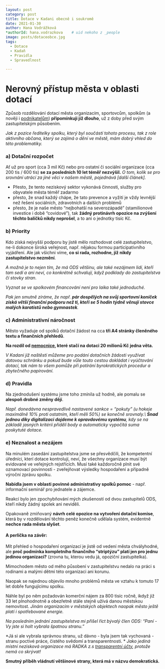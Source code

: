 ```yaml
---
layout: post
category: post
title: Dotace v Kadani obecně i soukromě  
date: 2021-01-30
author: Hana Vodrážková
*authorId: hana.vodrazkova    # uid nekoho z _people
image: posts/dotaceobce.jpg
tags:
  - Dotace
  - Kadaň
  - Pravidla
  - Spravedlnost
  
---
```


# Nerovný přístup města v oblasti dotací 

Způsob rozdělování dotací města organizacím, sportovcům, spolkům (a nověji i [podnikatelům](https://kadan.pirati.cz/aktuality/dotace.html)) **připomínkuji již dlouho**, už z doby před svým zastupitelským působením. 

*Jak z pozice ředitelky spolku, který byl součástí tohoto procesu, tak z role aktivního občana, který se zajímá o dění ve městě, mám dobrý vhled do této problematiky.*

### a) **Dotační rozpočet** 
Ať už pro sport (cca 3 mil Kč) nebo pro ostatní či sociální organizace (cca 200 tis / 600 tis) **se za posledních 10 let téměř nezvýšil.**
*O tom, kolik se pro srovnání utrácí za jiné věci v našem městě, pojednává [další článek].*

- Přesto, že tento neziskový sektor vykonává činnosti, služby pro obyvatele města téměř zadarmo
- přesto, že snad každý chápe, že tato prevence a vyžití je vždy levnější než řešení sociálních, zdravotních a dalších problémů
- přesto, že je naše město “nejbohatší na severozápadě” (stamilionové investice i době “covidové”), 
tak **žádný protinávrh opozice na zvýšení těchto balíčků nikdy neprošel**, a to ani o jednotky tisíc Kč.

### b) **Priority**
Kdo získá nejvyšší podporu by jistě mělo rozhodovat celé zastupitelstvo, ne-li dokonce široká veřejnost, např. nějakou formou participativního vyjádření.
Ale jak všichni víme, **co si rada, rozhodne, již nikdy zastupitelstvo nezmění**. 

*A možná je to nejen tím, že má ODS většinu, ale také nezájmem lidí, kteří tam sedí a ani neví, co konkrétně schvalují, když podklady do zastupitelstva čí stovky stran.*

*Vyznat se ve spolkovém financování není pro laika také jednoduché.*

*Pak jen smutně zíráme, že např. **pár dospělých na svůj sportovní koníček získá větší finanční podporu než ti, kteří se 5 hodin týdně věnují stovce malých karatistů nebo gymnastek**.*

### c) **Administrativní náročnost**
Město vyžaduje od spolků dotační žádost na cca **tři A4 stránky členěného textu a finančních přehledů**.

**Na rozdíl od [nemocnice](https://kadan.pirati.cz/aktuality/nemtaj.html), které stačí na dotaci 20 milionů Kč jedna věta.**  

*V Kadani již naštěstí můžeme pro podání dotačních žádosti využívat datovou schránku a pokud bude vůle touto cestou dokládat i vyúčtování dotací, tak nám to všem pomůže při potírání byrokratických procedur a zbytečného papírování.*

### d) **Pravidla** 
Na zjednodušení systému jsme toho zmínila už hodně, ale pomalu se **alespoň drobné změny dějí**. 

*Např. donedávna nespravedlivě nastavené sankce = “pokuty” (u hokeje maximálně 10% proti ostatním, kteří měli 50%) se konečně srovnaly.\ 
**Snad jednou díky digitalizaci dojdeme k opravdovému systému**, kdy se na základě jasných kritérií přidělí body a automaticky vypočítá suma poskytuté dotace.* 

### e) **Neznalost a nezájem** 
Na minulém zasedání zastupitelstva jsme se přesvědčili, že kompetentní úředníci, kterí dotace kontrolují, neví, že všechny organizace musí být evidované ve veřejných rejstřících. Musí také každoročně plnit své oznamovací povinnosti - zveřejňovat výsledky hospodaření a případně výroční zprávu spolku.

**Nabídla jsem v oblasti povinné administrativy spolků pomoc** - např. informační seminář pro jednatele a zájemce.

Reakcí bylo jen zpochybňování mých zkušeností od dvou zastupitelů ODS, kteří nikdy žádný spolek ani neviděli.

Opakovaně zmiňovaný **návrh celé opozice na vytvoření dotační komise**, která by v rozdělování těchto peněz konečně udělala systém, evidentně **nechce rada města slyšet**.

#### **A perlička na závěr:**

Mít přehled o hospodaření organizací je jistě od vedení města chvályhodné, ale **proč podmínka kompletního finančního “striptýzu” platí jen pro jednu jedinou organizaci?** (zrovna tu, kterou vedu já, opoziční zastupitelka).

Mimochodem město od mého působení v zastupitelstvu nedalo na práci s rodinami a malými dětmi této organizaci ani korunu.

Naopak se najednou objevilo mnoho problémů města ve vztahu k tomuto 17 let dobře fungujícímu spolku.

Náhle byl po něm požadován komerční nájem za 800 tisíc ročně, ikdyž již 33 let plnohodnotně a obezřetně stále stejně užívá danou městskou nemovitost.
*Jinám organizacím v městských objektech naopak město ještě platí i spotřebované energie.*

*Na posledním jednání zastupitelstva mi přišel říct bývalý člen ODS: “Paní - Vy jste si holt vybrala špatnou stranu.”*

*Já si ale vybrala správnou stranu, už dávno - byla jsem tak vychovaná - stranu poctivé práce, čistého svědomí a transparentnosti.
*
*Jako jediná místní nezisková organizace má RADKA z.s [transparentní účty](https://radka.kadan.cz/podpora-financnim-darem/), protože  nemá co skrývat!*


**Smutný příběh vládnutí většinové strany, která má v názvu demokratická.**

